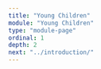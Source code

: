 ```yaml
---
title: "Young Children"
module: "Young Children"
type: "module-page"
ordinal: 1
depth: 2
next: "../introduction/"
---
```

<form method="post" action="."></form>